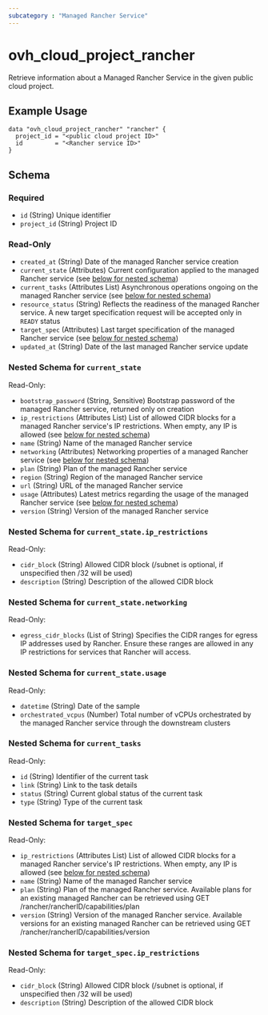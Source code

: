 ```yaml
---
subcategory : "Managed Rancher Service"
---
```


# ovh_cloud_project_rancher

Retrieve information about a Managed Rancher Service in the given public cloud project.

## Example Usage

```hcl
data "ovh_cloud_project_rancher" "rancher" {
  project_id = "<public cloud project ID>"
  id         = "<Rancher service ID>"
}
```

## Schema

### Required

- `id` (String) Unique identifier
- `project_id` (String) Project ID

### Read-Only

- `created_at` (String) Date of the managed Rancher service creation
- `current_state` (Attributes) Current configuration applied to the managed Rancher service (see [below for nested schema](#nestedatt--current_state))
- `current_tasks` (Attributes List) Asynchronous operations ongoing on the managed Rancher service (see [below for nested schema](#nestedatt--current_tasks))
- `resource_status` (String) Reflects the readiness of the managed Rancher service. A new target specification request will be accepted only in `READY` status
- `target_spec` (Attributes) Last target specification of the managed Rancher service (see [below for nested schema](#nestedatt--target_spec))
- `updated_at` (String) Date of the last managed Rancher service update

<a id="nestedatt--current_state"></a>
### Nested Schema for `current_state`

Read-Only:

- `bootstrap_password` (String, Sensitive) Bootstrap password of the managed Rancher service, returned only on creation
- `ip_restrictions` (Attributes List) List of allowed CIDR blocks for a managed Rancher service's IP restrictions. When empty, any IP is allowed (see [below for nested schema](#nestedatt--current_state--ip_restrictions))
- `name` (String) Name of the managed Rancher service
- `networking` (Attributes) Networking properties of a managed Rancher service (see [below for nested schema](#nestedatt--current_state--networking))
- `plan` (String) Plan of the managed Rancher service
- `region` (String) Region of the managed Rancher service
- `url` (String) URL of the managed Rancher service
- `usage` (Attributes) Latest metrics regarding the usage of the managed Rancher service (see [below for nested schema](#nestedatt--current_state--usage))
- `version` (String) Version of the managed Rancher service

<a id="nestedatt--current_state--ip_restrictions"></a>
### Nested Schema for `current_state.ip_restrictions`

Read-Only:

- `cidr_block` (String) Allowed CIDR block (/subnet is optional, if unspecified then /32 will be used)
- `description` (String) Description of the allowed CIDR block


<a id="nestedatt--current_state--networking"></a>
### Nested Schema for `current_state.networking`

Read-Only:

- `egress_cidr_blocks` (List of String) Specifies the CIDR ranges for egress IP addresses used by Rancher. Ensure these ranges are allowed in any IP restrictions for services that Rancher will access.


<a id="nestedatt--current_state--usage"></a>
### Nested Schema for `current_state.usage`

Read-Only:

- `datetime` (String) Date of the sample
- `orchestrated_vcpus` (Number) Total number of vCPUs orchestrated by the managed Rancher service through the downstream clusters



<a id="nestedatt--current_tasks"></a>
### Nested Schema for `current_tasks`

Read-Only:

- `id` (String) Identifier of the current task
- `link` (String) Link to the task details
- `status` (String) Current global status of the current task
- `type` (String) Type of the current task


<a id="nestedatt--target_spec"></a>
### Nested Schema for `target_spec`

Read-Only:

- `ip_restrictions` (Attributes List) List of allowed CIDR blocks for a managed Rancher service's IP restrictions. When empty, any IP is allowed (see [below for nested schema](#nestedatt--target_spec--ip_restrictions))
- `name` (String) Name of the managed Rancher service
- `plan` (String) Plan of the managed Rancher service. Available plans for an existing managed Rancher can be retrieved using GET /rancher/rancherID/capabilities/plan
- `version` (String) Version of the managed Rancher service. Available versions for an existing managed Rancher can be retrieved using GET /rancher/rancherID/capabilities/version

<a id="nestedatt--target_spec--ip_restrictions"></a>
### Nested Schema for `target_spec.ip_restrictions`

Read-Only:

- `cidr_block` (String) Allowed CIDR block (/subnet is optional, if unspecified then /32 will be used)
- `description` (String) Description of the allowed CIDR block
